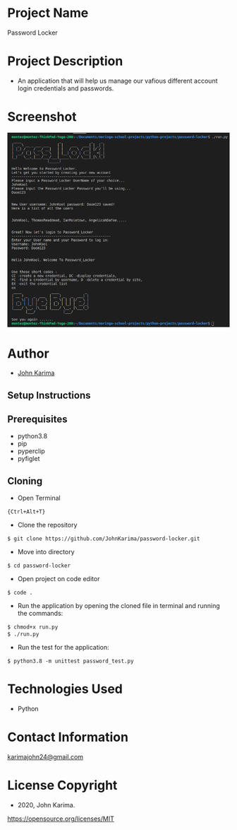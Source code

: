 # Project Name 
Password Locker

# Project Description 
- An application that will help us manage our vafious different account login credentials and passwords.

# Screenshot
![Screenshop of working application](/images/screencap.png "Terminal Screenshot 1")

# Author 
- [John Karima](https://github.com/JohnKarima)

## Setup Instructions 
## Prerequisites
- python3.8
- pip
- pyperclip
- pyfiglet

## Cloning

- Open Terminal
```
{Ctrl+Alt+T}
```
- Clone the repository 
```
$ git clone https://github.com/JohnKarima/password-locker.git
```
- Move into directory 
```
$ cd password-locker
```
- Open project on code editor 
```
$ code . 
```
- Run the application by opening the cloned file in terminal and running the commands:
```
$ chmod+x run.py
$ ./run.py
```
- Run the test for the application:
```
$ python3.8 -m unittest password_test.py
```

# Technologies Used
- Python

# Contact Information
karimajohn24@gmail.com

# License Copyright 
- 2020, John Karima.

https://opensource.org/licenses/MIT